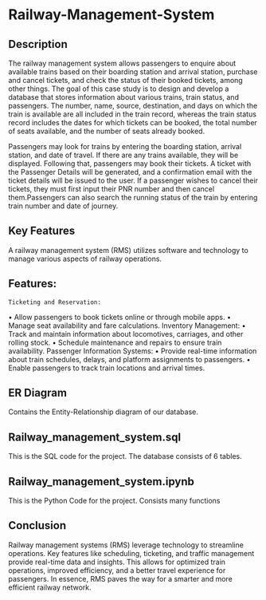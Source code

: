 # Railway-Management-System

## Description

The railway management system allows passengers to enquire about available trains based on their boarding station  and arrival station, purchase and cancel tickets, and check the status of their booked tickets, among other things. The goal of this case study is to design and develop a database that stores information about various trains, train status, and passengers. The number, name, source, destination, and days on which the train is available are all included in the train record, whereas the train status record includes the dates for which tickets can be booked, the total number of seats available, and the number of seats already booked.

Passengers may look for trains by entering the boarding station, arrival station, and date of travel. If there are any trains available, they will be displayed. Following that, passengers may book their tickets. A ticket with the Passenger Details will be generated, and a confirmation email with the ticket details will be issued to the user. If a passenger wishes to cancel their tickets, they must first input their PNR number and then cancel them.Passengers can also search the running status of the train by entering train number and date of journey.
## Key Features

A railway management system (RMS) utilizes software and technology to manage various aspects of railway operations.
## Features:
    Ticketing and Reservation:
• Allow passengers to book tickets online or through mobile apps.
• Manage seat availability and fare calculations.
    Inventory Management:
• Track and maintain information about locomotives, carriages, and other rolling stock.
• Schedule maintenance and repairs to ensure train availability.
    Passenger Information Systems:
• Provide real-time information about train schedules, delays, and platform assignments to passengers.
• Enable passengers to track train locations and arrival times.

## ER Diagram

Contains the Entity-Relationship diagram of our database.

## Railway_management_system.sql

This is the SQL code for the project. The database consists of 6 tables.

## Railway_management_system.ipynb

This is the Python Code for the project. Consists many functions

## Conclusion

Railway management systems (RMS) leverage technology to streamline operations. Key features like scheduling, ticketing, and traffic management provide real-time data and insights. This allows for optimized train operations, improved efficiency, and a better travel experience for passengers. In essence, RMS paves the way for a smarter and more efficient railway network.
